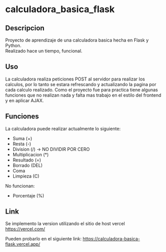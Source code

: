 # calculadora_basica_flask

## Descripcion

Proyecto de aprendizaje de una calculadora basica hecha en Flask y Python.  
Realizado hace un tiempo, funcional.

## Uso

La calculadora realiza peticiones POST al servidor para realizar los calculos, por lo tanto se estara refrescando y actualizando la pagina
por cada calculo realizado. Como el proyecto fue para practica tiene algunas funciones que no realizan nada y falta mas trabajo en el estilo del frontend y en aplicar AJAX.

## Funciones

La calculadora puede realizar actualmente lo siguiente:

- Suma (+)
- Resta (-)
- Division (/) -> NO DIVIDIR POR CERO
- Multiplicacion (*)
- Resultado (=)
- Borrado (DEL)
- Coma
- Limpieza (C)

No funcionan:

- Porcentaje (%)

## Link

Se implemento la version utilizando el sitio de host vercel <https://vercel.com/>  

Pueden probarlo en el siguiente link: <https://calculadora-basica-flask.vercel.app/>
